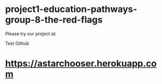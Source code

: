 # project1-education-pathways-group-8-the-red-flags

Please try our project at:

Test Github

# https://astarchooser.herokuapp.com
